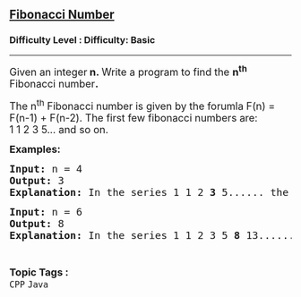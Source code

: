 <h2><a href="https://www.geeksforgeeks.org/problems/fibonacci-number-1605700704/0">Fibonacci Number</a></h2><h3>Difficulty Level : Difficulty: Basic</h3><hr><div class="problems_problem_content__Xm_eO"><p><span style="font-size: 18px;">Given an integer<strong>&nbsp;n</strong><strong>.&nbsp;</strong>Write a program to find the&nbsp;<strong>n<sup>th</sup></strong> Fibonacci number<strong>.</strong></span></p>
<p><span style="font-size: 18px;">The n<sup>th</sup> Fibonacci number is given by the forumla F(n) = F(n-1) + F(n-2). The first few fibonacci numbers are:<br>1 1 2 3 5... and so on.</span></p>
<p><span style="font-size: 18px;"><strong>Examples:</strong> <strong> </strong></span></p>
<pre><span style="font-size: 18px;"><strong>Input: </strong>n = 4
<strong>Output: </strong>3
<strong>Explanation: </strong>In the series 1 1 2 <strong>3</strong> 5...... the fourth fibonacci number is 3.</span></pre>
<pre><span style="font-size: 18px;"><strong>Input: </strong>n = 6
<strong>Output: </strong>8
<strong>Explanation: </strong>In the series 1 1 2 3 5 <strong>8</strong> 13...... the sixth fibonacci number is 8.</span></pre></div><br><p><span style=font-size:18px><strong>Topic Tags : </strong><br><code>CPP</code>&nbsp;<code>Java</code>&nbsp;